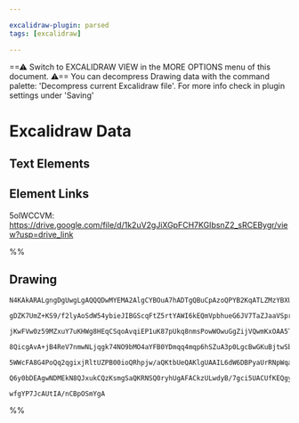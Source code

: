 ```yaml
---

excalidraw-plugin: parsed
tags: [excalidraw]

---
```

==⚠  Switch to EXCALIDRAW VIEW in the MORE OPTIONS menu of this document. ⚠== You can decompress Drawing data with the command palette: 'Decompress current Excalidraw file'. For more info check in plugin settings under 'Saving'



# Excalidraw Data

## Text Elements
## Element Links
5olWCCVM: https://drive.google.com/file/d/1k2uV2gJiXGpFCH7KGIbsnZ2_sRCEBygr/view?usp=drive_link

%%
## Drawing
```compressed-json
N4KAkARALgngDgUwgLgAQQQDwMYEMA2AlgCYBOuA7hADTgQBuCpAzoQPYB2KqATLZMzYBXUtiRoIACyhQ4zZAHoFAc0JRJQgEYA6bGwC2CgF7N6hbEcK4OCtptbErHALRY8RMpWdx8Q1TdIEfARcZgRmBShcZQUebQAObQBmGjoghH0EDihmbgBtcDBQMBKIEm4IAFY2fAB1AGF6gDUAWVSSyFhECozNBGJiXE1g9tLMbmcAdgAGSe0eSv5SmAnJ

gDZK7UmZ+KS9/f2lyAoSdW54ybieJIBGScqFtZ5rtYAWI6kEQmVpbhueG6JV7TaZJaaVSprACcoKSH2syhGaGmH2YUFIbAA1gh6jU2KQKgBiG4IEkk0aQTS4bCY5QYoQcYi4/D4iro6zMOC4QLZCkQABmhHw+AAyrAkehBB4+WiMdjaqdJNw+IUBOisQgxTAJRApeUPvSfhxwrk0DcPmwudg1CszSCPnThHAAJLEU2oPIAXQ+/PImVd3A4QmFH0I

jKwFVw0z59MZxuY7uKHWg8HEqCSqoAvqiEP1uK87pUkq8nmsPowWOwuGgZijVQwmKxOAA5ThifOvSo3MFreJ15OEZgAEXSUDzaH5BDCH00wkZAFFgplsu6vR8hHBBmPiH9JsDpp2kmsD5MoR8iBxMRVpLJ5EoyIRGNplGw2IiELoDApBcEFMQFDcmI8EITQ8MoABShAABoAOJwAAYvUAASkwANIwc69gcAAWjwAD6zAAEr1POABCMB0goZgIBQAD

8QicgAvA+jB4ReV7nmwNLjqgk74NO9bMO4aYFB0YDmqq4mqp6hSZuA3p0LgcBwGKuBjtwSbQJIGRphARA/FAowMIQNGkdStKxkyeIEhIhL8vZDlGdgIg8lAzpjvoYpyji1lEmSpJIEsEDOaQrnuRkZk0o6DJWSyNnoOyHCctyWSGUFIVhR58FCqK4q6XqO7pS5qXhZ56ryoqypFaFJUeV5GpajqBVOcV2SlYRwhGiafzVZlGQAPJWjafz2oUwWtW

5WWcFA8G4PoQq2qgixjRltUZPB00ioQRhpjw/aQKtbUeQAKlgUAAIL6dW6DBPyaUrRNpWqaQF2hWwFDabgO5oEGIYPTVR0ZPOjLnW9H0hN96DchiVC9Wt+igzDx2phUllGUJGLClB5w8K82jgrcTx7esMxwmNGM1PgACa3BQpUcyvEklyzPEjNQpMxZBUYr76Bp9b0AQQhptMWyQsCGYlNm/19foHUxfG7oQGjQV0iQW07cq+0QKrxBiggcDcMtp

Q6y0bDEAgwNDMEkN8QJxukCQzKsmgSaQKRNSQ0ryhUgAFACkzULwdyB/7gci5UACUfKEQgyjBtyqPe7gftgiHqe8On4dR7JcPZPV2KDVAVbur9+BBb6c0IDH4YOxwyh88mWRWzx6JCx82BEAbaCtwgHwcJX3A9xaQhQBeaY9znY12AAVgg2A5CK/dwKb5uW8MPG273Y3UkXjDHa++AN6UXT5ek89VnyzlogYyPdD9wZl/WLLcTbU5b8m+ChBd597

wfgYP7JcAUtIA/nCBpOSmYgA
```
%%